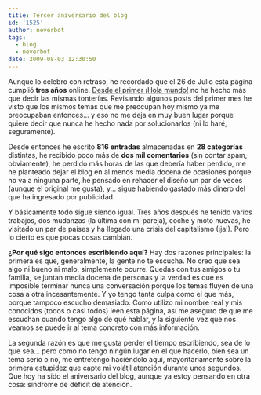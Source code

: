 ```yaml
---
title: Tercer aniversario del blog
id: '1525'
author: neverbot
tags:
  - blog
  - neverbot
date: 2009-08-03 12:30:50
---
```


Aunque lo celebro con retraso, he recordado que el 26 de Julio esta página cumplió **tres años** online. [Desde el primer ¡Hola mundo!](https://neverbot.com/hello-world/) no he hecho más que decir las mismas tonterías. Revisando algunos posts del primer mes he visto que los mismos temas que me preocupan hoy mismo ya me preocupaban entonces... y eso no me deja en muy buen lugar porque quiere decir que nunca he hecho nada por solucionarlos (ni lo haré, seguramente).

Desde entonces he escrito **816 entradas** almacenadas en **28 categorías** distintas, he recibido poco más de **dos mil comentarios** (sin contar spam, obviamente), he perdido más horas de las que debería haber perdido, me he planteado dejar el blog en al menos media docena de ocasiones porque no va a ninguna parte, he pensado en rehacer el diseño un par de veces (aunque el original me gusta), y... sigue habiendo gastado más dinero del que ha ingresado por publicidad.

Y básicamente todo sigue siendo igual. Tres años después he tenido varios trabajos, dos mudanzas (la última con mi pareja), coche y moto nuevas, he visitado un par de países y ha llegado una crisis del capitalismo (¡ja!). Pero lo cierto es que pocas cosas cambian.

**¿Por qué sigo entonces escribiendo aquí?** Hay dos razones principales: la primera es que, generalmente, la gente no te escucha. No creo que sea algo ni bueno ni malo, simplemente ocurre. Quedas con tus amigos o tu familia, se juntan media docena de personas y la verdad es que es imposible terminar nunca una conversación porque los temas fluyen de una cosa a otra incesantemente. Y yo tengo tanta culpa como el que más, porque tampoco escucho demasiado. Como utilizo mi nombre real y mis conocidos (todos o casi todos) leen esta página, así me aseguro de que me escuchan cuando tengo algo de qué hablar, y la siguiente vez que nos veamos se puede ir al tema concreto con más información.

La segunda razón es que me gusta perder el tiempo escribiendo, sea de lo que sea... pero como no tengo ningún lugar en el que hacerlo, bien sea un tema serio o no, me entretengo haciéndolo aquí, mayoritariamente sobre la primera estupidez que capte mi volátil atención durante unos segundos. Que hoy ha sido el aniversario del blog, aunque ya estoy pensando en otra cosa: síndrome de déficit de atención.